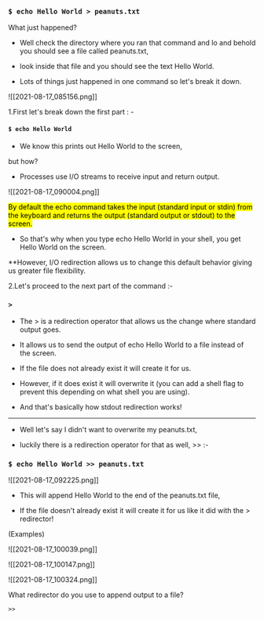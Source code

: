 ### `$ echo Hello World > peanuts.txt`

What just happened?

- Well check the directory where you ran that command and lo and behold you should see a file called peanuts.txt,

- look inside that file and you should see the text Hello World.

- Lots of things just happened in one command so let's break it down.

![[2021-08-17_085156.png]]

1.First let's break down the first part : -


#### `$ echo Hello World`

- We know this prints out Hello World to the screen,

but how?

- Processes use I/O streams to receive input and return output.



![[2021-08-17_090004.png]]


<mark>By default the echo command takes the input (standard input or stdin)
from the keyboard and returns the output (standard output or stdout) to the screen.</mark>

- So that's why when you type echo Hello World in your shell, you get Hello World on the screen.

**However, I/O redirection allows us to change this default behavior giving us greater file flexibility.

2.Let's proceed to the next part of the command :-

### `>`

- The > is a redirection operator that allows us the change where standard output goes.

- It allows us to send the output of echo Hello World to a file instead of the screen.

- If the file does not already exist it will create it for us.

- However, if it does exist it will overwrite it (you can add a shell flag to prevent this depending on what shell you are using).


- And that's basically how stdout redirection works!

---

- Well let's say I didn't want to overwrite my peanuts.txt,

- luckily there is a redirection operator for that as well, >> :-

### `$ echo Hello World >> peanuts.txt`

![[2021-08-17_092225.png]]

- This will append Hello World to the end of the peanuts.txt file,

- If the file doesn't already exist it will create it for us like it did with the > redirector!

(Examples)


![[2021-08-17_100039.png]]

![[2021-08-17_100147.png]]

![[2021-08-17_100324.png]]

What redirector do you use to append output to a file?

`>>`



